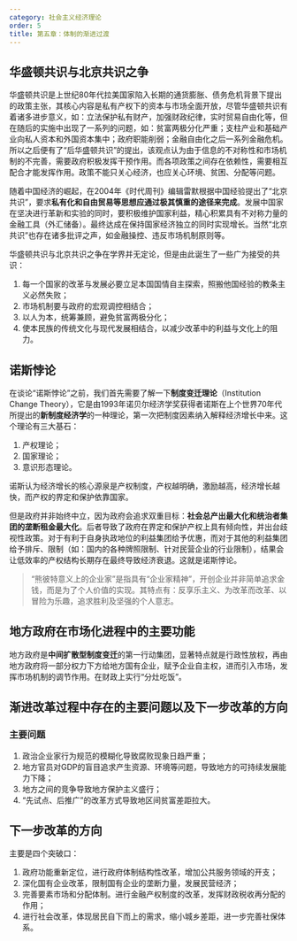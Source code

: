 ```yaml
---
category: 社会主义经济理论
order: 5
title: 第五章：体制的渐进过渡
---
```


## 华盛顿共识与北京共识之争

华盛顿共识是上世纪80年代拉美国家陷入长期的通货膨胀、债务危机背景下提出的政策主张，其核心内容是私有产权下的资本与市场全面开放，尽管华盛顿共识有着诸多进步意义，如：立法保护私有财产，加强财政纪律，实时贸易自由化等，但在随后的实施中出现了一系列的问题，如：贫富两极分化严重；支柱产业和基础产业向私人资本和外国资本集中；政府职能削弱；金融自由化之后一系列金融危机。所以之后便有了“后华盛顿共识”的提出，该观点认为由于信息的不对称性和市场机制的不完善，需要政府积极发挥干预作用。而各项政策之间存在依赖性，需要相互配合才能发挥作用。政策不能只关心经济，也应关心环境、贫困、分配等问题。

随着中国经济的崛起，在2004年《时代周刊》编辑雷默根据中国经验提出了“北京共识”，要求**私有化和自由贸易等思想应通过极其慎重的途径来完成**。发展中国家在坚决进行革新和实验的同时，要积极维护国家利益，精心积累具有不对称力量的金融工具（外汇储备）。最终达成在保持国家经济独立的同时实现增长。当然“北京共识”也存在诸多批评之声，如金融操控、违反市场机制原则等。

华盛顿共识与北京共识之争在学界并无定论，但是由此诞生了一些广为接受的共识：

1. 每一个国家的改革与发展必要立足本国国情自主探索，照搬他国经验的教条主义必然失败；
2. 市场机制要与政府的宏观调控相结合；
3. 以人为本，统筹兼顾，避免贫富两极分化；
4. 使本民族的传统文化与现代发展相结合，以减少改革中的利益与文化上的阻力。

## 诺斯悖论

在谈论“诺斯悖论”之前，我们首先需要了解一下**制度变迁理论**（Institution Change Theory），它是由1993年诺贝尔经济学奖获得者诺斯在上个世界70年代所提出的**新制度经济学**的一种理论，第一次把制度因素纳入解释经济增长中来。这个理论有三大基石：

1. 产权理论；
2. 国家理论；
3. 意识形态理论。

诺斯认为经济增长的核心源泉是产权制度，产权越明确，激励越高，经济增长越快，而产权的界定和保护依靠国家。

但是政府并非始终中立，因为政府会追求双重目标：**社会总产出最大化和统治者集团的垄断租金最大化**。后者导致了政府在界定和保护产权上具有倾向性，并出台歧视性政策。对于有利于自身执政地位的利益集团给予优惠，而对于其他的利益集团给予排斥、限制（如：国内的各种牌照限制、针对民营企业的行业限制），结果会让低效率的产权结构长期存在最终导致经济衰退。这就是诺斯悖论。

> “熊彼特意义上的企业家”是指具有“企业家精神”，开创企业并非简单追求金钱，而是为了个人价值的实现。其特点有：反享乐主义、为改革而改革、以冒险为乐趣，追求胜利及坚强的个人意志。


## 地方政府在市场化进程中的主要功能

地方政府是**中间扩散型制度变迁**的第一行动集团，显著特点就是行政性放权，再由地方政府将一部分权力下方给地方国有企业，赋予企业自主权，进而引入市场，发挥市场机制的调节作用。在财政上实行“分灶吃饭”。

## 渐进改革过程中存在的主要问题以及下一步改革的方向

### 主要问题

1. 政治企业家行为规范的模糊化导致腐败现象日趋严重；
2. 地方官员对GDP的盲目追求产生资源、环境等问题，导致地方的可持续发展能力下降；
3. 地方之间的竞争导致地方保护主义盛行；
4. “先试点、后推广”的改革方式导致地区间贫富差距拉大。

## 下一步改革的方向

主要是四个突破口：

1. 政府功能重新定位，进行政府体制结构性改革，增加公共服务领域的开支；
2. 深化国有企业改革，限制国有企业的垄断力量，发展民营经济；
3. 完善要素市场和分配体制。进行金融产权制度的改革，发挥财政税收再分配的作用；
4. 进行社会改革，体现居民自下而上的需求，缩小城乡差距，进一步完善社保体系。